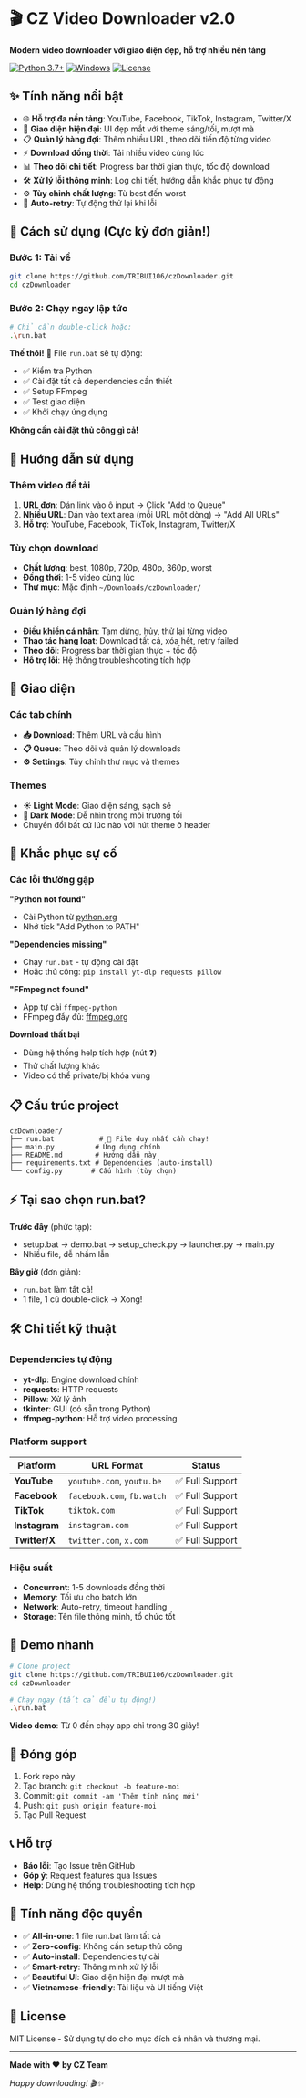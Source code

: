 # 🎬 CZ Video Downloader v2.0

**Modern video downloader với giao diện đẹp, hỗ trợ nhiều nền tảng**

[![Python 3.7+](https://img.shields.io/badge/python-3.7%2B-blue.svg)](https://www.python.org/downloads/)
[![Windows](https://img.shields.io/badge/platform-Windows-blue.svg)](https://www.microsoft.com/windows)
[![License](https://img.shields.io/badge/license-MIT-green.svg)](LICENSE)

## ✨ Tính năng nổi bật

- 🌐 **Hỗ trợ đa nền tảng**: YouTube, Facebook, TikTok, Instagram, Twitter/X
- 🎨 **Giao diện hiện đại**: UI đẹp mắt với theme sáng/tối, mượt mà
- 📋 **Quản lý hàng đợi**: Thêm nhiều URL, theo dõi tiến độ từng video
- ⚡ **Download đồng thời**: Tải nhiều video cùng lúc
- 📊 **Theo dõi chi tiết**: Progress bar thời gian thực, tốc độ download
- 🛠️ **Xử lý lỗi thông minh**: Log chi tiết, hướng dẫn khắc phục tự động
- ⚙️ **Tùy chỉnh chất lượng**: Từ best đến worst
- 🔄 **Auto-retry**: Tự động thử lại khi lỗi

## 🚀 Cách sử dụng (Cực kỳ đơn giản!)

### Bước 1: Tải về
```bash
git clone https://github.com/TRIBUI106/czDownloader.git
cd czDownloader
```

### Bước 2: Chạy ngay lập tức
```bash
# Chỉ cần double-click hoặc:
.\run.bat
```

**Thế thôi!** 🎉 File `run.bat` sẽ tự động:
- ✅ Kiểm tra Python 
- ✅ Cài đặt tất cả dependencies cần thiết
- ✅ Setup FFmpeg
- ✅ Test giao diện 
- ✅ Khởi chạy ứng dụng

**Không cần cài đặt thủ công gì cả!**

## 📱 Hướng dẫn sử dụng

### Thêm video để tải
1. **URL đơn**: Dán link vào ô input → Click "Add to Queue"
2. **Nhiều URL**: Dán vào text area (mỗi URL một dòng) → "Add All URLs"
3. **Hỗ trợ**: YouTube, Facebook, TikTok, Instagram, Twitter/X

### Tùy chọn download
- **Chất lượng**: best, 1080p, 720p, 480p, 360p, worst
- **Đồng thời**: 1-5 video cùng lúc
- **Thư mục**: Mặc định `~/Downloads/czDownloader/`

### Quản lý hàng đợi
- **Điều khiển cá nhân**: Tạm dừng, hủy, thử lại từng video
- **Thao tác hàng loạt**: Download tất cả, xóa hết, retry failed
- **Theo dõi**: Progress bar thời gian thực + tốc độ
- **Hỗ trợ lỗi**: Hệ thống troubleshooting tích hợp

## 🎨 Giao diện

### Các tab chính
- **📥 Download**: Thêm URL và cấu hình
- **📋 Queue**: Theo dõi và quản lý downloads  
- **⚙️ Settings**: Tùy chỉnh thư mục và themes

### Themes
- **☀️ Light Mode**: Giao diện sáng, sạch sẽ
- **🌙 Dark Mode**: Dễ nhìn trong môi trường tối
- Chuyển đổi bất cứ lúc nào với nút theme ở header

## 🔧 Khắc phục sự cố

### Các lỗi thường gặp

**"Python not found"**
- Cài Python từ [python.org](https://python.org)
- Nhớ tick "Add Python to PATH"

**"Dependencies missing"**  
- Chạy `run.bat` - tự động cài đặt
- Hoặc thủ công: `pip install yt-dlp requests pillow`

**"FFmpeg not found"**
- App tự cài `ffmpeg-python`
- FFmpeg đầy đủ: [ffmpeg.org](https://ffmpeg.org)

**Download thất bại**
- Dùng hệ thống help tích hợp (nút ❓)
- Thử chất lượng khác
- Video có thể private/bị khóa vùng

## 📋 Cấu trúc project

```
czDownloader/
├── run.bat           # 🎯 File duy nhất cần chạy!
├── main.py          # Ứng dụng chính
├── README.md        # Hướng dẫn này
├── requirements.txt # Dependencies (auto-install)
└── config.py       # Cấu hình (tùy chọn)
```

## ⚡ Tại sao chọn run.bat?

**Trước đây** (phức tạp): 
- setup.bat → demo.bat → setup_check.py → launcher.py → main.py
- Nhiều file, dễ nhầm lẫn

**Bây giờ** (đơn giản):
- `run.bat` làm tất cả!
- 1 file, 1 cú double-click → Xong!

## 🛠️ Chi tiết kỹ thuật

### Dependencies tự động
- **yt-dlp**: Engine download chính
- **requests**: HTTP requests  
- **Pillow**: Xử lý ảnh
- **tkinter**: GUI (có sẵn trong Python)
- **ffmpeg-python**: Hỗ trợ video processing

### Platform support
| Platform | URL Format | Status |
|----------|------------|--------|
| **YouTube** | `youtube.com`, `youtu.be` | ✅ Full Support |
| **Facebook** | `facebook.com`, `fb.watch` | ✅ Full Support |
| **TikTok** | `tiktok.com` | ✅ Full Support |
| **Instagram** | `instagram.com` | ✅ Full Support |
| **Twitter/X** | `twitter.com`, `x.com` | ✅ Full Support |

### Hiệu suất
- **Concurrent**: 1-5 downloads đồng thời
- **Memory**: Tối ưu cho batch lớn
- **Network**: Auto-retry, timeout handling
- **Storage**: Tên file thông minh, tổ chức tốt

## 🎯 Demo nhanh

```bash
# Clone project
git clone https://github.com/TRIBUI106/czDownloader.git
cd czDownloader

# Chạy ngay (tất cả đều tự động!)
.\run.bat
```

**Video demo**: Từ 0 đến chạy app chỉ trong 30 giây! 

## 🤝 Đóng góp

1. Fork repo này
2. Tạo branch: `git checkout -b feature-moi`
3. Commit: `git commit -am 'Thêm tính năng mới'`
4. Push: `git push origin feature-moi`  
5. Tạo Pull Request

## 📞 Hỗ trợ

- **Báo lỗi**: Tạo Issue trên GitHub
- **Góp ý**: Request features qua Issues
- **Help**: Dùng hệ thống troubleshooting tích hợp

## 🌟 Tính năng độc quyền

- ✅ **All-in-one**: 1 file run.bat làm tất cả
- ✅ **Zero-config**: Không cần setup thủ công  
- ✅ **Auto-install**: Dependencies tự cài
- ✅ **Smart-retry**: Thông minh xử lý lỗi
- ✅ **Beautiful UI**: Giao diện hiện đại mượt mà
- ✅ **Vietnamese-friendly**: Tài liệu và UI tiếng Việt

## 📄 License

MIT License - Sử dụng tự do cho mục đích cá nhân và thương mại.

---

**Made with ❤️ by CZ Team**

*Happy downloading! 🎬✨*